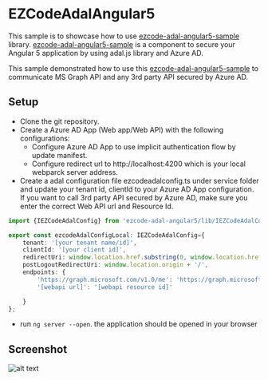 # EZCodeAdalAngular5

This sample is to showcase how to use [ezcode-adal-angular5-sample][1] library. [ezcode-adal-angular5-sample][1] is a component to secure your Angular 5 application by using adal.js library and Azure AD.

This sample demonstrated how to use this [ezcode-adal-angular5-sample][1] to communicate MS Graph API and any 3rd party API secured by Azure AD. 

## Setup
* Clone the git repository.  
* Create a Azure AD App (Web app/Web API) with the following configurations:
  * Configure Azure AD App to use implicit authentication flow by update manifest. 
  * Configure redirect url to http://localhost:4200 which is your local webparck server address.
* Create a adal configuration file ezcodeadalconfig.ts under service folder and update your tenant id, clientId to your Azure AD App configuration. If you want to call 3rd party API secured by Azure AD, make sure you enter the correct Web API url and Resource Id.
```typescript
import {IEZCodeAdalConfig} from 'ezcode-adal-angular5/lib/IEZCodeAdalConfig';

export const ezcodeAdalConfigLocal: IEZCodeAdalConfig={
    tenant: '[your tenant name/id]',
    clientId: '[your client id]',
    redirectUri: window.location.href.substring(0, window.location.href.lastIndexOf("/")+1), 
    postLogoutRedirectUri: window.location.origin + '/',
    endpoints: {
        'https://graph.microsoft.com/v1.0/me': 'https://graph.microsoft.com',
        '[webapi url]': '[webapi resource id]'

    }
};
```
* run `ng server --open`. the application should be opened in your browser 

## Screenshot
![alt text](https://public.dm.files.1drv.com/y4maciR4b07TLoQLlEQCi3doLxcDNsFJQbg2a0zGKWWRFJQvN0WWLRGMcVBJFkzLSRdikkCkjG1unDYsYk2cMhRe39-5U1vs8-U9M342TpxkX6vYQy2qZ-o5bgE-1hdH_6k1Mm-JFVxquu09bbYyYVgN_cmrH8sVXeWWWfRZe2uEdHmJlQWuKO1ukGH1Ytv9ZZZ0kIKgTnzn-0ZxKGaqFvtSg/ezcode-adal-angular5-sample.jpg?psid=1)


[1]:https://github.com/frankchen76/EZCode-Adal-Angular5-Sample

